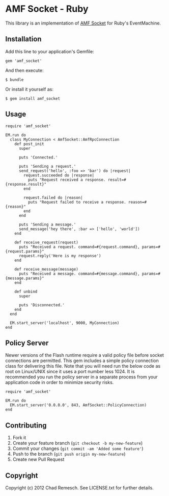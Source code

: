 # AMF Socket - Ruby

This library is an implementation of [AMF Socket](https://github.com/chadrem/amf_socket) for Ruby's EventMachine.

## Installation

Add this line to your application's Gemfile:

    gem 'amf_socket'

And then execute:

    $ bundle

Or install it yourself as:

    $ gem install amf_socket

## Usage

    require 'amf_socket'

    EM.run do
      class MyConnection < AmfSocket::AmfRpcConnection
        def post_init
          super

          puts 'Connected.'

          puts 'Sending a request.'
          send_request('hello', :foo => 'bar') do |request|
            request.succeeded do |response|
              puts "Request received a response. result=#{response.result}"
            end

            request.failed do |reason|
              puts "Request failed to receive a response. reason=#{reason}"
            end
          end

          puts 'Sending a message.'
          send_message('hey there', :bar => ['hello', 'world'])
        end

        def receive_request(request)
          puts "Received a request. command=#{request.command}, params=#{request.params}"
          request.reply('Here is my response')
        end

        def receive_message(message)
          puts "Received a message. command=#{message.command}, params=#{message.params}"
        end

        def unbind
          super

          puts 'Disconnected.'
        end
      end

      EM.start_server('localhost', 9000, MyConnection)
    end

## Policy Server

Newer versions of the Flash runtime require a valid policy file before socket connections are permitted.
This gem includes a simple policy connection class for delivering this file.
Note that you will need run the below code as root on Linux/UNIX since it uses a port number less 1024.
It is recommended you run the policy server in a separate process from your application code in order to minimize security risks.  

    require 'amf_socket'

    EM.run do
      EM.start_server('0.0.0.0', 843, AmfSocket::PolicyConnection)
    end

## Contributing

1. Fork it
2. Create your feature branch (`git checkout -b my-new-feature`)
3. Commit your changes (`git commit -am 'Added some feature'`)
4. Push to the branch (`git push origin my-new-feature`)
5. Create new Pull Request

## Copyright

Copyright (c) 2012 Chad Remesch. See LICENSE.txt for further details.
